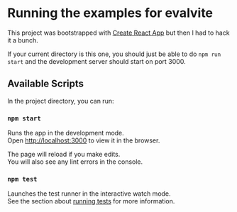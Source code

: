 # Running the examples for evalvite

This project was bootstrapped with [Create React App](https://github.com/facebook/create-react-app)
but then I had to hack it a bunch.

If your current directory is this one, you should just be able to do
`npm run start` and the development server should start on port 3000.

## Available Scripts

In the project directory, you can run:

### `npm start`

Runs the app in the development mode.\
Open [http://localhost:3000](http://localhost:3000) to view it in the browser.

The page will reload if you make edits.\
You will also see any lint errors in the console.

### `npm test`

Launches the test runner in the interactive watch mode.\
See the section about [running tests](https://facebook.github.io/create-react-app/docs/running-tests) for more information.
